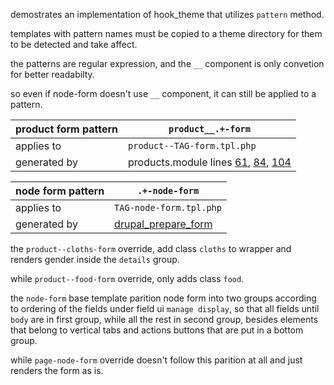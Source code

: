 demostrates an implementation of hook_theme that utilizes `pattern` method.

templates with pattern names must be copied to a theme directory for them to be detected and take affect.

the patterns are regular expression, 
and the `__` component is only convetion for better readabilty.

so even if node-form doesn't use `__` component, it can still be applied to a pattern.


product form pattern | `product__.+-form`
---|---
applies to | `product--TAG-form.tpl.php`
generated by | products.module lines [61](https://github.com/yakoub/drupal7/blob/master/products/products.module#L61), [84](https://github.com/yakoub/drupal7/blob/master/products/products.module#L84), [104](https://github.com/yakoub/drupal7/blob/master/products/products.module#L104)

node form pattern | `.+-node-form`
---|---
applies to | `TAG-node-form.tpl.php`
generated by | [drupal_prepare_form](http://cgit.drupalcode.org/drupal/tree/includes/form.inc?h=7.x#n1114)

the `product--cloths-form` override, add class `cloths` to wrapper and renders gender inside the `details` group.

while `product--food-form` override, only adds class `food`.

the `node-form` base template parition node form into two groups according to ordering of the fields under field ui `manage display`, so that all fields until `body` are in first group, while all the rest in second group, besides elements that belong to vertical tabs and actions buttons that are put in a bottom group.

while `page-node-form` override doesn't follow this parition at all and just renders the form as is.

